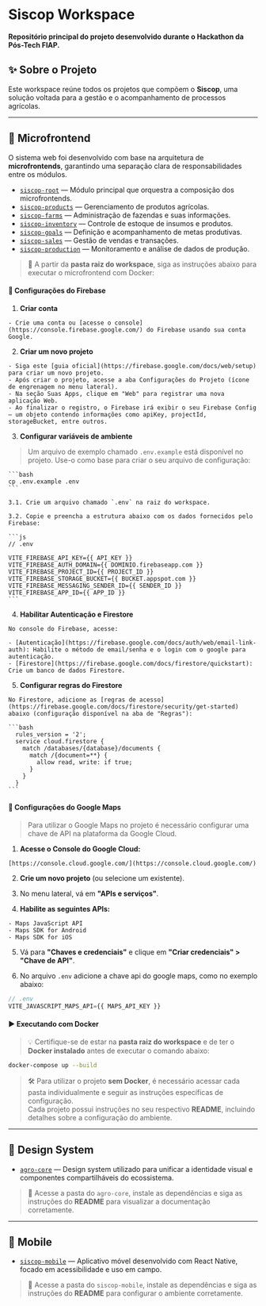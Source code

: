 # Siscop Workspace

**Repositório principal do projeto desenvolvido durante o Hackathon da Pós-Tech FIAP.**

## ✨ Sobre o Projeto

Este workspace reúne todos os projetos que compõem o **Siscop**, uma solução voltada para a gestão e o acompanhamento de processos agrícolas.  

---

## 🧩 Microfrontend

O sistema web foi desenvolvido com base na arquitetura de **microfrontends**, garantindo uma separação clara de responsabilidades entre os módulos.

- [`siscop-root`](https://github.com/beatrizsantiago/siscop-root) — Módulo principal que orquestra a composição dos microfrontends.
- [`siscop-products`](https://github.com/beatrizsantiago/siscop-products) — Gerenciamento de produtos agrícolas.
- [`siscop-farms`](https://github.com/beatrizsantiago/siscop-farms) — Administração de fazendas e suas informações.
- [`siscop-inventory`](https://github.com/beatrizsantiago/siscop-inventory) — Controle de estoque de insumos e produtos.
- [`siscop-goals`](https://github.com/beatrizsantiago/siscop-goals) — Definição e acompanhamento de metas produtivas.
- [`siscop-sales`](https://github.com/beatrizsantiago/siscop-sales) — Gestão de vendas e transações.
- [`siscop-production`](https://github.com/beatrizsantiago/siscop-production) — Monitoramento e análise de dados de produção.

> 📍 A partir da **pasta raiz do workspace**, siga as instruções abaixo para executar o microfrontend com Docker:

#### 🔧 Configurações do Firebase

  1. **Criar conta**

    - Crie uma conta ou [acesse o console](https://console.firebase.google.com/) do Firebase usando sua conta Google.

  2. **Criar um novo projeto**

    - Siga este [guia oficial](https://firebase.google.com/docs/web/setup) para criar um novo projeto.
    - Após criar o projeto, acesse a aba Configurações do Projeto (ícone de engrenagem no menu lateral).
    - Na seção Suas Apps, clique em "Web" para registrar uma nova aplicação Web.
    - Ao finalizar o registro, o Firebase irá exibir o seu Firebase Config — um objeto contendo informações como apiKey, projectId, storageBucket, entre outros.

  3. **Configurar variáveis de ambiente**

  > Um arquivo de exemplo chamado ```.env.example``` está disponível no projeto. Use-o como base para criar o seu arquivo de configuração:

    ```bash
    cp .env.example .env
    ```

    3.1. Crie um arquivo chamado `.env` na raiz do workspace.

    3.2. Copie e preencha a estrutura abaixo com os dados fornecidos pelo Firebase:

    ```js
    // .env

    VITE_FIREBASE_API_KEY={{ API_KEY }}
    VITE_FIREBASE_AUTH_DOMAIN={{ DOMINIO.firebaseapp.com }}
    VITE_FIREBASE_PROJECT_ID={{ PROJECT_ID }}
    VITE_FIREBASE_STORAGE_BUCKET={{ BUCKET.appspot.com }}
    VITE_FIREBASE_MESSAGING_SENDER_ID={{ SENDER_ID }}
    VITE_FIREBASE_APP_ID={{ APP_ID }}
    ```

  4. **Habilitar Autenticação e Firestore**

    No console do Firebase, acesse:

    - [Autenticação](https://firebase.google.com/docs/auth/web/email-link-auth): Habilite o método de email/senha e o login com o google para autenticação.
    - [Firestore](https://firebase.google.com/docs/firestore/quickstart): Crie um banco de dados Firestore.

  5. **Configurar regras do Firestore**

    No Firestore, adicione as [regras de acesso](https://firebase.google.com/docs/firestore/security/get-started) abaixo (configuração disponível na aba de "Regras"):

    ```bash
      rules_version = '2';
      service cloud.firestore {
        match /databases/{database}/documents {
          match /{document=**} {
            allow read, write: if true;
          }
        }
      }
    ```

#### 🔧 Configurações do Google Maps

> Para utilizar o Google Maps no projeto é necessário configurar uma chave de API na plataforma da Google Cloud.

  1. **Acesse o Console do Google Cloud:**

    [https://console.cloud.google.com/](https://console.cloud.google.com/)

  2. **Crie um novo projeto** (ou selecione um existente).

  3. No menu lateral, vá em **"APIs e serviços"**.

  4. **Habilite as seguintes APIs:**

    - Maps JavaScript API
    - Maps SDK for Android
    - Maps SDK for iOS

  5. Vá para **"Chaves e credenciais"** e clique em **"Criar credenciais" > "Chave de API"**.

  6. No arquivo `.env` adicione a chave api do google maps, como no exemplo abaixo:

  ```js
  // .env
  VITE_JAVASCRIPT_MAPS_API={{ MAPS_API_KEY }}
  ```

#### ▶️ Executando com Docker

> 💡 Certifique-se de estar na **pasta raiz do workspace** e de ter o **Docker instalado** antes de executar o comando abaixo:

```bash
docker-compose up --build
```

> 🛠️ Para utilizar o projeto **sem Docker**, é necessário acessar cada pasta individualmente e seguir as instruções específicas de configuração.  
> Cada projeto possui instruções no seu respectivo **README**, incluindo detalhes sobre a configuração do ambiente.

---

## 🎨 Design System

- [`agro-core`](https://github.com/beatrizsantiago/agro-core) — Design system utilizado para unificar a identidade visual e componentes compartilháveis do ecossistema.

> 📍 Acesse a pasta do `agro-core`, instale as dependências e siga as instruções do **README** para visualizar a documentação corretamente.

---

## 📱 Mobile

- [`siscop-mobile`](https://github.com/beatrizsantiago/siscop-mobile) — Aplicativo móvel desenvolvido com React Native, focado em acessibilidade e uso em campo.

>📍 Acesse a pasta do `siscop-mobile`, instale as dependências e siga as instruções do **README** para configurar o ambiente corretamente.
